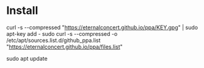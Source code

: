 # Install
curl -s --compressed "https://eternalconcert.github.io/ppa/KEY.gpg" | sudo apt-key add -
sudo curl -s --compressed -o /etc/apt/sources.list.d/github_ppa.list "https://eternalconcert.github.io/ppa/files.list"

sudo apt update
